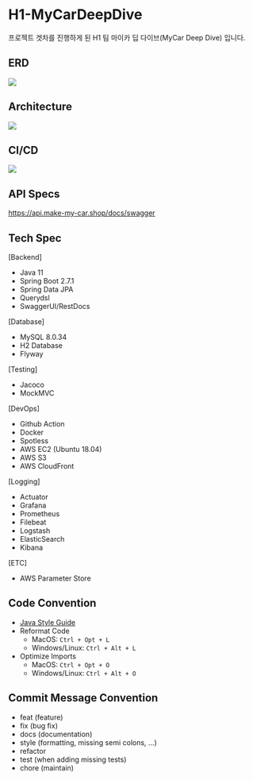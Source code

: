 # H1-MyCarDeepDive

프로젝트 겟차를 진행하게 된 H1 팀 마이카 딥 다이브(MyCar Deep Dive) 입니다.

## ERD

![](https://github.com/softeerbootcamp-2nd/H1-MyCarDeepDive/assets/73146678/785bec39-f8bf-49db-8bd0-976db353408d)

## Architecture
![](https://github.com/softeerbootcamp-2nd/H1-MyCarDeepDive/assets/73146678/11d66869-aed1-4478-9ab9-e439e7705722)

## CI/CD
![](https://github.com/softeerbootcamp-2nd/H1-MyCarDeepDive/assets/73146678/8c90869a-87fe-4f50-a794-6344b872ef09)

## API Specs

https://api.make-my-car.shop/docs/swagger

## Tech Spec
[Backend]
- Java 11
- Spring Boot 2.7.1
- Spring Data JPA
- Querydsl
- SwaggerUI/RestDocs

[Database]
- MySQL 8.0.34
- H2 Database
- Flyway

[Testing]
- Jacoco
- MockMVC

[DevOps]
- Github Action
- Docker
- Spotless
- AWS EC2 (Ubuntu 18.04)
- AWS S3
- AWS CloudFront

[Logging]
- Actuator
- Grafana
- Prometheus
- Filebeat
- Logstash
- ElasticSearch
- Kibana

[ETC]
- AWS Parameter Store


## Code Convention

- [Java Style Guide](https://google.github.io/styleguide/javaguide.htmls)
- Reformat Code
	- MacOS: `Ctrl + Opt + L`
	- Windows/Linux: `Ctrl + Alt + L`
- Optimize Imports
	- MacOS: `Ctrl + Opt + O`
	- Windows/Linux: `Ctrl + Alt + O`

## Commit Message Convention

- feat (feature)
- fix (bug fix)
- docs (documentation)
- style (formatting, missing semi colons, …)
- refactor
- test (when adding missing tests)
- chore (maintain)